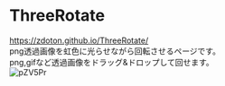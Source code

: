 # ThreeRotate
https://zdoton.github.io/ThreeRotate/  
png透過画像を虹色に光らせながら回転させるページです。  
png,gifなど透過画像をドラッグ&ドロップして回せます。  
![pZV5Pr](https://user-images.githubusercontent.com/39454106/156520645-bc01f52b-9765-4d65-8127-8e674832b073.gif)
